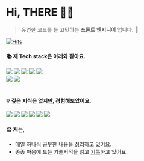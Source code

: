 # Hi, THERE 👋🏻
> 유연한 코드를 늘 고민하는 **프론트 엔지니어** 입니다. 🌱

[![Hits](https://hits.seeyoufarm.com/api/count/incr/badge.svg?url=https%3A%2F%2Fgithub.com%2Fso1gging&count_bg=%2358A9E7&title_bg=%23767676&icon=&icon_color=%23E7E7E7&title=hits&edge_flat=false)](https://hits.seeyoufarm.com)

#### 📚 제 Tech stack은 아래와 같아요.
<div align="left">
	<img src="https://img.shields.io/badge/React-61DAFB?style=flat&logo=React&logoColor=white" />
  <img src="https://img.shields.io/badge/typescript-3178C6?style=flat&logo=typescript&logoColor=white" />
	<img src="https://img.shields.io/badge/HTML5-E34F26?style=flat&logo=HTML5&logoColor=white" />
	<img src="https://img.shields.io/badge/CSS3-1572B6?style=flat&logo=CSS3&logoColor=white" />
	<img src="https://img.shields.io/badge/JavaScript-F7DF1E?style=flat&logo=JavaScript&logoColor=white" />
  <br/>
  	<img src="https://img.shields.io/badge/GitHub-181717?style=flat&logo=GitHub&logoColor=white" />
    	<img src="https://img.shields.io/badge/webstorm-000000?style=flat&logo=webstorm&logoColor=white" />
</div>
<br>

#### 💡 깊은 지식은 없지만, 경험해보았어요.
<div align="left">
	<img src="https://img.shields.io/badge/kotlin-7F52FF?style=flat&logo=kotlin&logoColor=white" />
  <img src="https://img.shields.io/badge/spring-6DB33F?style=flat&logo=spring&logoColor=white" />
	<img src="https://img.shields.io/badge/springboot-6DB33F?style=flat&logo=springboot&logoColor=white" />
	<img src="https://img.shields.io/badge/android-3DDC84?style=flat&logo=android&logoColor=white" />
	<img src="https://img.shields.io/badge/swiftUI-F05138?style=flat&logo=swift&logoColor=white" />
	<img src="https://img.shields.io/badge/aws-FF9900?style=flat&logo=amazonaws&logoColor=white" />
</div>

#### 😊 저는,
- 매일 하나씩 공부한 내용을 [정리](https://github.com/so1gging/TIL)하고 있어요.
- 종종 마음에 드는 기술서적을 읽고 [기록](https://github.com/so1gging/read-the-books)하고 있어요.

